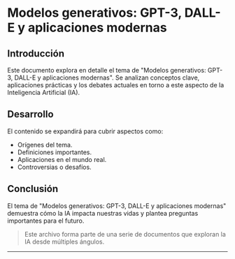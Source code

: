 
# Modelos generativos: GPT-3, DALL-E y aplicaciones modernas

## Introducción
Este documento explora en detalle el tema de "Modelos generativos: GPT-3, DALL-E y aplicaciones modernas". Se analizan conceptos clave, aplicaciones prácticas y los debates actuales en torno a este aspecto de la Inteligencia Artificial (IA).

## Desarrollo
El contenido se expandirá para cubrir aspectos como:
- Orígenes del tema.
- Definiciones importantes.
- Aplicaciones en el mundo real.
- Controversias o desafíos.

## Conclusión
El tema de "Modelos generativos: GPT-3, DALL-E y aplicaciones modernas" demuestra cómo la IA impacta nuestras vidas y plantea preguntas importantes para el futuro.

> Este archivo forma parte de una serie de documentos que exploran la IA desde múltiples ángulos.

---
